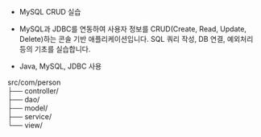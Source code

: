 * MySQL CRUD 실습

* MySQL과 JDBC를 연동하여 사용자 정보를 CRUD(Create, Read, Update, Delete)하는 콘솔 기반 애플리케이션입니다. SQL 쿼리 작성, DB 연결, 예외처리 등의 기초를 실습합니다.

* Java, MySQL, JDBC 사용

src/com/person  
├── controller/  
├── dao/  
├── model/  
├── service/  
└── view/

